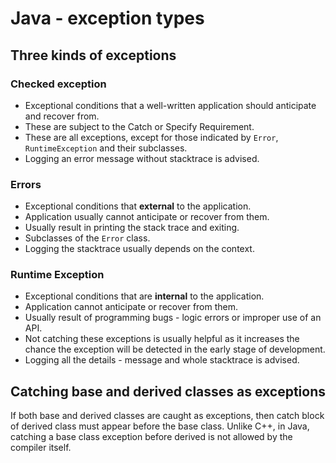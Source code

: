 # Java - exception types

## Three kinds of exceptions

### Checked exception

* Exceptional conditions that a well-written application should anticipate and recover from.
* These are subject to the Catch or Specify Requirement.
* These are all exceptions, except for those indicated by `Error`, `RuntimeException` and their subclasses.
* Logging an error message without stacktrace is advised.

### Errors

* Exceptional conditions that **external** to the application.
* Application usually cannot anticipate or recover from them.
* Usually result in printing the stack trace and exiting.
* Subclasses of the `Error` class.
* Logging the stacktrace usually depends on the context.

### Runtime Exception

* Exceptional conditions that are **internal** to the application.
* Application cannot anticipate or recover from them.
* Usually result of programming bugs - logic errors or improper use of an API.
* Not catching these exceptions is usually helpful as it increases the chance the exception will be detected in the early stage of development.
* Logging all the details - message and whole stacktrace is advised.

## Catching base and derived classes as exceptions

If both base and derived classes are caught as exceptions, then catch block of derived class must appear before the base class.
Unlike C++, in Java, catching a base class exception before derived is not allowed by the compiler itself.

